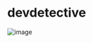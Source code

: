 
# devdetective
![image](https://github.com/user-attachments/assets/420e52c2-8020-4871-b272-ddd84f330729)

